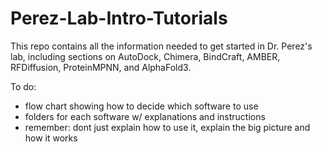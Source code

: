 # Perez-Lab-Intro-Tutorials
This repo contains all the information needed to get started in Dr. Perez's lab, including sections on AutoDock, Chimera, BindCraft, AMBER, RFDiffusion, ProteinMPNN, and AlphaFold3.

To do:
- flow chart showing how to decide which software to use
- folders for each software w/ explanations and instructions
- remember: dont just explain how to use it, explain the big picture and how it works
